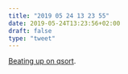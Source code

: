 ```yaml
---
title: "2019 05 24 13 23 55"
date: 2019-05-24T13:23:56+02:00
draft: false
type: "tweet"
---
```

[Beating up on qsort](https://travisdowns.github.io/blog/2019/05/22/sorting.html).
